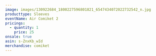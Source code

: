 ```yaml
---
image: images/130922684_1800227596801821_6547434072022732542_n.jpg
producttype: Sleeves
eventName: Air Comiket 2
pricings:
  - quantity: 1
    price: 25
onsale: true
asin: s-ZnxKb_wId
merchandise: comiket
---
```

